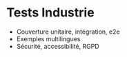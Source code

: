# Tests Industrie

- Couverture unitaire, intégration, e2e
- Exemples multilingues
- Sécurité, accessibilité, RGPD
